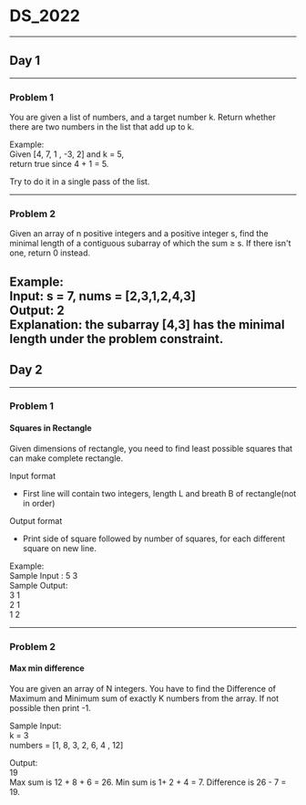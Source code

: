 # DS_2022
___
## Day 1
___
### Problem 1
You are given a list of numbers, and a target number k.
Return whether there are two numbers in the list that add up to k.

Example:\
Given [4, 7, 1 , -3, 2] and k = 5,\
return true since 4 + 1 = 5.

Try to do it in a single pass of the list.

___
### Problem 2
Given an array of n positive integers and a positive integer s,
find the minimal length of a contiguous subarray of which the sum ≥ s.
If there isn't one, return 0 instead.

Example:\
Input: s = 7, nums = [2,3,1,2,4,3]\
Output: 2\
Explanation: the subarray [4,3] has the minimal length under the problem constraint.
---
## Day 2 

---

### Problem 1
#### Squares in Rectangle  
Given dimensions of rectangle, you need to find least possible squares that can make complete rectangle.  

Input format  
- First line will contain two integers, length L and breath B of rectangle(not in order)  

Output format
- Print side of square followed by number of squares, for each different square on new line. 

Example:  
Sample Input : 5 3  
Sample Output:   
3 1  
2 1  
1 2  

---
### Problem 2
#### Max min difference

You are given an array of N integers.
You have to find the Difference of Maximum and Minimum sum of exactly K numbers from the array.
If not possible then print -1.  

Sample Input:  
k = 3  
numbers = [1, 8, 3, 2, 6, 4 , 12]

Output:  
19  
Max sum is 12 + 8 + 6 = 26.
Min sum is 1+ 2 + 4 = 7. 
Difference is 26 - 7 = 19.  




